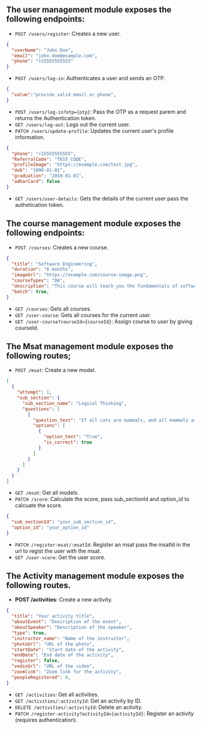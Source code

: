 ## The user management module exposes the following endpoints:

* `POST /users/register`: Creates a new user.
``` json
{
  "userName": "John Doe",
  "email": "john.doe@example.com",
  "phone": "+15555555555"
}
```
* `POST /users/log-in`: Authenticates a user and sends an OTP.
```json
{
  "value":"provide valid email or phone",
}
```
* `POST /users/log-in?otp={otp}`: Pass the OTP as a request parem and returns the Authentication token.
* `GET /users/log-out`: Logs out the current user.
* `PATCH /users/update-profile`: Updates the current user's profile information.
```json
{
  "phone": "+15555555555",
  "ReferralCode": "TEST_CODE",
  "profileImage": "https://example.com/test.jpg",
  "dob": "1990-01-01",
  "graduation": "2010-01-01",
  "adharCard": false
}
```
* `GET /users/user-details`: Gets the details of the current user pass the authetication token.


## The course management module exposes the following endpoints:

- `POST /courses`: Creates a new course.
```json
{
  "title": "Software Engineering",
  "duration": "6 months",
  "imageUrl": "https://example.com/course-image.png",
  "courseTypes": "DA",
  "description": "This course will teach you the fundamentals of software engineering.",
  "batch": true,
}
```
- `GET /courses`: Gets all courses.
- `GET /user-course`: Gets all courses for the current user.
- `GET /user-course?courseId={courseId}`: Assign course to user by giving courseId.


## The Msat management module exposes the following routes;

- `POST /msat`: Create a new model.
``` json
[
  {
    "attempt": 1,
    "sub_section": {
      "sub_section_name": "Logical Thinking",
      "questions": [
        {
          "question_text": "If all cats are mammals, and all mammals are animals, then all cats are animals.",
          "options": [
            {
              "option_text": "True",
              "is_correct": true
            }
          ]
        }
      ]
    }
  }
]

```
- `GET /msat`: Get all models.
- `PATCH /score`: Calculate the score, pass sub_sectionId and option_id to calcuate the score.
```json
{
  "sub_sectionId": "your_sub_section_id",
  "option_id": "your_option_id"
}

```
- `PATCH /register-msat/:msatId`: Register an msat pass the msatId in the url to regist the user with the msat.
- `GET /user-score`: Get the user score.


## The Activity management module exposes the following routes.

- **POST /activities**: Create a new activity.
```json
{
  "title": "Your activity title",
  "aboutEvent": "Description of the event",
  "aboutSpeaker": "Description of the speaker",
  "type": true,
  "instructor_name": "Name of the instructor",
  "photoUrl": "URL of the photo",
  "startDate": "Start date of the activity",
  "endDate": "End date of the activity",
  "register": false,
  "vedioUrl": "URL of the video",
  "zoomlink": "Zoom link for the activity",
  "peopleRegistered": 0,
}

```
- `GET /activities`: Get all activities.
- `GET /activities/:activityId`: Get an activity by ID.
- `DELETE /activities/:activityId`: Delete an activity.
- `PATCH /register-activity?activityId={activityId}`: Register an activity (requires authentication).
